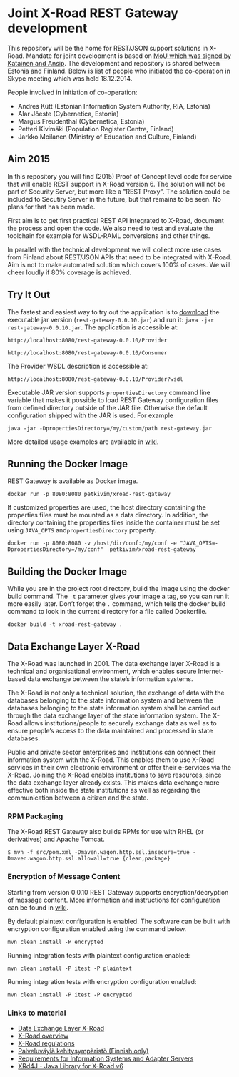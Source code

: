 # Joint X-Road REST Gateway development

This repository will be the home for REST/JSON support solutions in X-Road. Mandate for joint development is based on [MoU which was signed by Katainen and Ansip](https://github.com/educloudalliance/xroad-rest-gateway/blob/master/MoU-Ansip-Katainen.md). The development and repository is shared between Estonia and Finland. Below is list of people who initiated the co-operation in Skype meeting which was held 18.12.2014. 

People involved in initiation of co-operation:
* Andres Kütt (Estonian Information System Authority, RIA, Estonia)
* Alar Jõeste (Cybernetica, Estonia)
* Margus Freudenthal (Cybernetica, Estonia)
* Petteri Kivimäki (Population Register Centre, Finland)
* Jarkko Moilanen (Ministry of Education and Culture, Finland)

## Aim 2015
In this repository you will find (2015) Proof of Concept level code for service that will enable REST support in X-Road version 6. The solution will not be part of Security Server, but more like a "REST Proxy". The solution could be included to Secutiry Server in the future, but that remains to be seen. No plans for that has been made.

First aim is to get first practical REST API integrated to X-Road, document the process and open the code. We also need to test and evaluate the toolchain for example for WSDL-RAML conversions and other things.

In parallel with the technical development we will collect more use cases from Finland about REST/JSON APIs that need to be integrated with X-Road. Aim is not to make automated solution which covers 100% of cases. We will cheer loudly if 80% coverage is achieved.

## Try It Out

The fastest and easiest way to try out the application is to [download](https://github.com/educloudalliance/xroad-rest-gateway/releases/download/v0.0.10/rest-gateway-0.0.10.jar) the executable jar version (```rest-gateway-0.0.10.jar```) and run it: ```java -jar rest-gateway-0.0.10.jar```. The application is accessible at:

```
http://localhost:8080/rest-gateway-0.0.10/Provider

http://localhost:8080/rest-gateway-0.0.10/Consumer
```

The Provider WSDL description is accessible at:

```
http://localhost:8080/rest-gateway-0.0.10/Provider?wsdl
```

Executable JAR version supports ```propertiesDirectory``` command line variable that makes it possible to load REST Gateway configuration files from defined directory outside of the JAR file. Otherwise the default configuration shipped with the JAR is used. For example

```
java -jar -DpropertiesDirectory=/my/custom/path rest-gateway.jar
```

More detailed usage examples are available in [wiki](https://github.com/educloudalliance/xroad-rest-gateway/wiki/REST-Gateway-0.0.10#usage).

## Running the Docker Image

REST Gateway is available as Docker image. 

```
docker run -p 8080:8080 petkivim/xroad-rest-gateway
```

If customized properties are used, the host directory containing the properties files must be mounted as a data directory. In addition, the directory containing the properties files inside the container must be set using ```JAVA_OPTS``` and```propertiesDirectory``` property.

```
docker run -p 8080:8080 -v /host/dir/conf:/my/conf -e "JAVA_OPTS=-DpropertiesDirectory=/my/conf"  petkivim/xroad-rest-gateway
```

## Building the Docker Image

While you are in the project root directory, build the image using the docker build command. The ```-t``` parameter gives your image a tag, so you can run it more easily later. Don’t forget the ```.``` command, which tells the docker build command to look in the current directory for a file called Dockerfile.

```
docker build -t xroad-rest-gateway .
```

## Data Exchange Layer X-Road

The X-Road was launched in 2001. The data exchange layer X-Road is a technical and organisational environment, which enables secure Internet-based data exchange between the state’s information systems.

The X-Road is not only a technical solution, the exchange of data with the databases belonging to the state information system and between the databases belonging to the state information system shall be carried out through the data exchange layer of the state information system. The X-Road allows institutions/people to securely exchange data as well as to ensure people’s access to the data maintained and processed in state databases.

Public and private sector enterprises and institutions can connect their information system with the X-Road. This enables them to use X-Road services in their own electronic environment or offer their e-services via the X-Road. Joining the X-Road enables institutions to save resources, since the data exchange layer already exists. This makes data exchange more effective both inside the state institutions as well as regarding the communication between a citizen and the state.

### RPM Packaging

The X-Road REST Gateway also builds RPMs for use with RHEL (or derivatives) and Apache Tomcat.

    $ mvn -f src/pom.xml -Dmaven.wagon.http.ssl.insecure=true -Dmaven.wagon.http.ssl.allowall=true {clean,package}

### Encryption of Message Content

Starting from version 0.0.10 REST Gateway supports encryption/decryption of message content. More information and instructions for configuration can be found in [wiki](https://github.com/educloudalliance/xroad-rest-gateway/wiki/Encryption).

By default plaintext configuration is enabled. The software can be built with encryption configuration enabled using the command below.

```mvn clean install -P encrypted```

Running integration tests with plaintext configuration enabled:

```mvn clean install -P itest -P plaintext```

Running integration tests with encryption configuration enabled:

```mvn clean install -P itest -P encrypted```

### Links to material

* [Data Exchange Layer X-Road](https://www.ria.ee/x-road/)
* [X-Road overview ](https://speakerdeck.com/educloudalliance/x-road-overview)
* [X-Road regulations](https://speakerdeck.com/educloudalliance/x-road-regulations)
* [Palveluväylä kehitysympäristö (Finnish only)](http://palveluvayla.fi)
* [Requirements for Information Systems and Adapter
Servers](http://x-road.ee/docs/eng/x-road_service_protocol.pdf)
* [XRd4J - Java Library for X-Road v6](https://github.com/petkivim/xrd4j)

